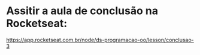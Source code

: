 # Assitir a aula de conclusão na Rocketseat:

https://app.rocketseat.com.br/node/ds-programacao-oo/lesson/conclusao-3